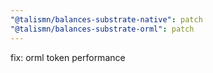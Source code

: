 ```yaml
---
"@talismn/balances-substrate-native": patch
"@talismn/balances-substrate-orml": patch
---
```


fix: orml token performance
